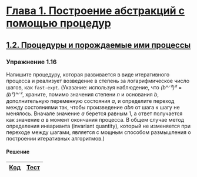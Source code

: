 # [Глава 1. Построение абстракций с помощью процедур](index.md#Глава-1-Построение-абстракций-с-помощью-процедур)
## [1.2. Процедуры и порождаемые ими процессы](index.md#12-Процедуры-и-порождаемые-ими-процессы)

### Упражнение 1.16
Напишите процедуру, которая развивается в виде итеративного процесса и реализует
возведение в степень за логарифмическое число шагов, как `fast-expt`. (Указание:
используя наблюдение, что _(bⁿ⸍²)²_ = _(b²)ⁿ⸍²_, храните, помимо значения степени
_n_ и основания _b_, дополнительную переменную состояния _a_, и определите
переход между состояниями так, чтобы произведение _abn_ от шага к шагу не
менялось. Вначале значение _a_ берется равным 1, а ответ получается как значение
_a_ в момент окончания процесса. В общем случае метод определения инварианта
(invariant quantity), который не изменяется при переходе между шагами, является
c мощным способом размышления о построении итеративных алгоритмов.)

#### Решение

[Код](../../src/chapter01/exercise_1_16.rkt) | [Тест](../../test/chapter01/test_exercise_1_16.rkt)
--- | ---
